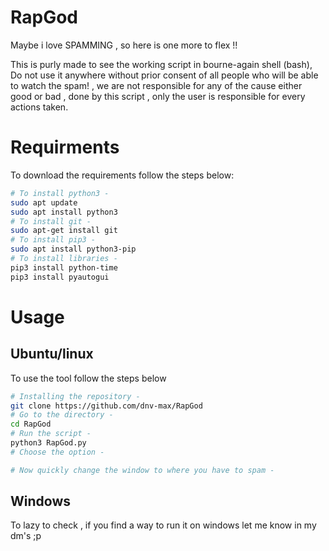 # RapGod
Maybe i love SPAMMING , so here is one more to flex !! 
<p>
  This is purly made to see the working script in bourne-again shell (bash), Do not use it anywhere without prior consent of all people who will be able to watch the spam! , we are not responsible for any of the cause either good or bad , done by this script , only the user is responsible for every actions taken.
  </p>
 
<h1>Requirments</h1>
<p>
  To download the requirements follow the steps below:
  </p>
  
```bash
# To install python3 -
sudo apt update
sudo apt install python3
# To install git -
sudo apt-get install git
# To install pip3 -
sudo apt install python3-pip
# To install libraries -
pip3 install python-time
pip3 install pyautogui
```
<h1>Usage</h1>
<h2>Ubuntu/linux</h2>
<p>
  To use the tool follow the steps below
  </p>

```bash
# Installing the repository -
git clone https://github.com/dnv-max/RapGod
# Go to the directory -
cd RapGod
# Run the script -
python3 RapGod.py
# Choose the option -

# Now quickly change the window to where you have to spam -

```
<h2>Windows</h2>
<p>To lazy to check , if you find a way to run it on windows let me know in my dm's ;p </p>
